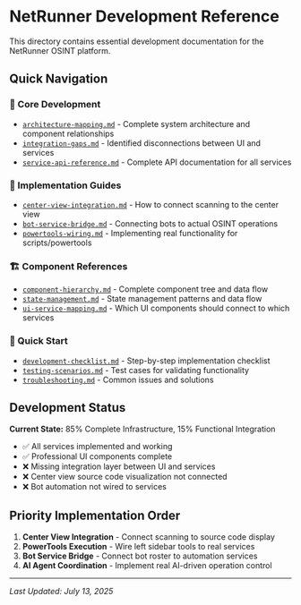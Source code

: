 # NetRunner Development Reference

This directory contains essential development documentation for the NetRunner OSINT platform.

## Quick Navigation

### 🔧 Core Development
- [`architecture-mapping.md`](./architecture-mapping.md) - Complete system architecture and component relationships
- [`integration-gaps.md`](./integration-gaps.md) - Identified disconnections between UI and services
- [`service-api-reference.md`](./service-api-reference.md) - Complete API documentation for all services

### 🎯 Implementation Guides
- [`center-view-integration.md`](./center-view-integration.md) - How to connect scanning to the center view
- [`bot-service-bridge.md`](./bot-service-bridge.md) - Connecting bots to actual OSINT operations
- [`powertools-wiring.md`](./powertools-wiring.md) - Implementing real functionality for scripts/powertools

### 🏗️ Component References
- [`component-hierarchy.md`](./component-hierarchy.md) - Complete component tree and data flow
- [`state-management.md`](./state-management.md) - State management patterns and data flow
- [`ui-service-mapping.md`](./ui-service-mapping.md) - Which UI components should connect to which services

### 🚀 Quick Start
- [`development-checklist.md`](./development-checklist.md) - Step-by-step implementation checklist
- [`testing-scenarios.md`](./testing-scenarios.md) - Test cases for validating functionality
- [`troubleshooting.md`](./troubleshooting.md) - Common issues and solutions

## Development Status

**Current State:** 85% Complete Infrastructure, 15% Functional Integration
- ✅ All services implemented and working
- ✅ Professional UI components complete
- ❌ Missing integration layer between UI and services
- ❌ Center view source code visualization not connected
- ❌ Bot automation not wired to services

## Priority Implementation Order

1. **Center View Integration** - Connect scanning to source code display
2. **PowerTools Execution** - Wire left sidebar tools to real services
3. **Bot Service Bridge** - Connect bot roster to automation services
4. **AI Agent Coordination** - Implement real AI-driven operation control

---
*Last Updated: July 13, 2025*
